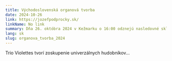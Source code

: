 ```yaml
---
title: Východoslovenská organová tvorba
date: 2024-10-26
link: https://jozefpodprocky.sk/
linkName: No link
summary: Dňa 26. októbra 2024 v Kežmarku o 16:00 odznejú nasledovné skladby v podaní Jána Fica - Suita rediviva (podľa zápisov v levočskom “Pestrom zborníku” zo XVII. stor.) op. 14 č. 5 a Fantázia III. (piccola) na sekvenciu „Veni Sancte Spiritus“ op. 65. Koncert sa uskutoční v dvoch častiach, prvá v Drevenom artikulárnom kostole a druhá v Novom evanjelickom kostole. 
lang: sk
slug: organova_tvorba_2024
---
```


Trio Violettes  tvorí zoskupenie univerzálnych hudobníkov...
